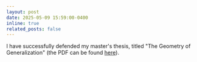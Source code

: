 ```yaml
---
layout: post
date: 2025-05-09 15:59:00-0400
inline: true
related_posts: false
---
```


I have successfully defended my master's thesis, titled "The Geometry of Generalization" (the PDF can be found [here](/assets/pdf/Master_Thesis.pdf)).
